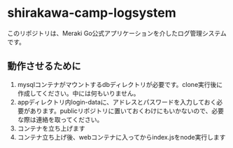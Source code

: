 # shirakawa-camp-logsystem
このリポジトリは、Meraki Go公式アプリケーションを介したログ管理システムです。

## 動作させるために
1. mysqlコンテナがマウントするdbディレクトリが必要です。clone実行後に作成してください。中には何もいりません。
2. appディレクトリ内login-dataに、アドレスとパスワードを入力しておく必要があります。publicリポジトリに置いておくわけにもいかないので、必要な際は連絡を取ってください。
3. コンテナを立ち上げます
4. コンテナ立ち上げ後、webコンテナに入ってからindex.jsをnode実行します
